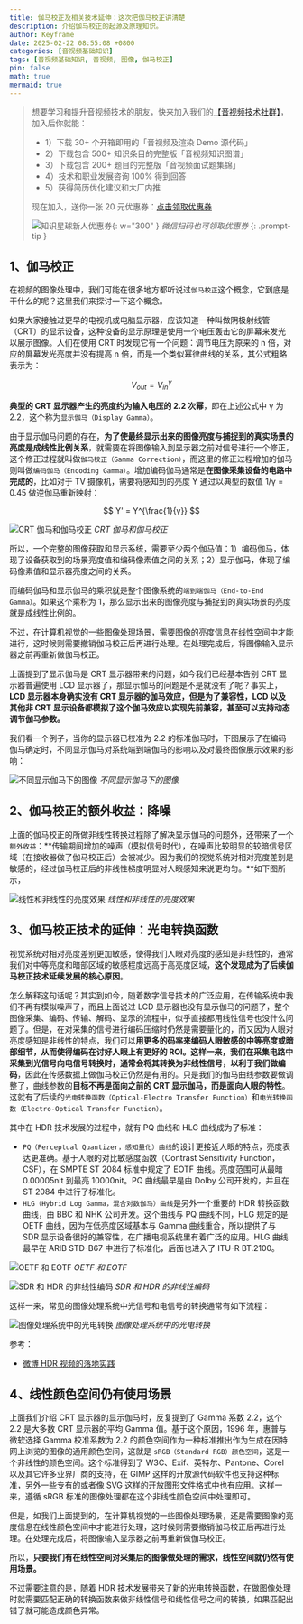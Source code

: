 ```yaml
---
title: 伽马校正及相关技术延伸：这次把伽马校正讲清楚
description: 介绍伽马校正的起源及原理知识。
author: Keyframe
date: 2025-02-22 08:55:08 +0800
categories: [音视频基础知识]
tags: [音视频基础知识, 音视频, 图像, 伽马校正]
pin: false
math: true
mermaid: true
---
```


>想要学习和提升音视频技术的朋友，快来加入我们的<a href="https://t.zsxq.com/jRprT" target="_blank" rel="noopener noreferrer">【音视频技术社群】</a>，加入后你就能：
>
>- 1）下载 30+ 个开箱即用的「音视频及渲染 Demo 源代码」
>- 2）下载包含 500+ 知识条目的完整版「音视频知识图谱」
>- 3）下载包含 200+ 题目的完整版「音视频面试题集锦」
>- 4）技术和职业发展咨询 100% 得到回答
>- 5）获得简历优化建议和大厂内推
>  
>现在加入，送你一张 20 元优惠券：<a href="https://t.zsxq.com/jRprT" target="_blank" rel="noopener noreferrer">点击领取优惠券</a>
>
>![知识星球新人优惠券](assets/img/keyframe-zsxq-coupon.png){: w="300" }
>_微信扫码也可领取优惠券_
{: .prompt-tip }

## 1、伽马校正

在视频的图像处理中，我们可能在很多地方都听说过`伽马校正`这个概念，它到底是干什么的呢？这里我们来探讨一下这个概念。


如果大家接触过更早的电视机或电脑显示器，应该知道一种叫做阴极射线管（CRT）的显示设备，这种设备的显示原理是使用一个电压轰击它的屏幕来发光以展示图像。人们在使用 CRT 时发现它有一个问题：调节电压为原来的 n 倍，对应的屏幕发光亮度并没有提高 n 倍，而是一个类似幂律曲线的关系，其公式粗略表示为：

$$ V_{out} = V_{in}^γ $$

**典型的 CRT 显示器产生的亮度约为输入电压的 2.2 次幂**，即在上述公式中 γ 为 2.2，这个称为`显示伽马（Display Gamma）`。

由于显示伽马问题的存在，**为了使最终显示出来的图像亮度与捕捉到的真实场景的亮度是成线性比例关系**，就需要在将图像输入到显示器之前对信号进行一个修正，这个修正过程就叫做`伽马校正（Gamma Correction）`，而这里的修正过程增加的伽马则叫做`编码伽马（Encoding Gamma）`。增加编码伽马通常是**在图像采集设备的电路中完成的**，比如对于 TV 摄像机，需要将感知到的亮度 Y 通过以典型的数值 1/γ = 0.45 做逆伽马重新映射：

$$ Y' = Y^{\frac{1}{γ}} $$

![CRT 伽马和伽马校正](assets/resource/av-basic-knowledge/av-image-presentation-62.png)
_CRT 伽马和伽马校正_


所以，一个完整的图像获取和显示系统，需要至少两个伽马值：1）编码伽马，体现了设备获取到的场景亮度值和编码像素值之间的关系；2）显示伽马，体现了编码像素值和显示器亮度之间的关系。

而编码伽马和显示伽马的乘积就是整个图像系统的`端到端伽马（End-to-End Gamma）`。如果这个乘积为 1，那么显示出来的图像亮度与捕捉到的真实场景的亮度就是成线性比例的。


不过，在计算机视觉的一些图像处理场景，需要图像的亮度信息在线性空间中才能进行，这时候则需要撤销伽马校正后再进行处理。在处理完成后，将图像输入显示器之前再重新做伽马校正。



上面提到了显示伽马是 CRT 显示器带来的问题，如今我们已经基本告别 CRT 显示器普遍使用 LCD 显示器了，那显示伽马的问题是不是就没有了呢？事实上，**LCD 显示器本身确实没有 CRT 显示器的伽马效应，但是为了兼容性，LCD 以及其他非 CRT 显示设备都模拟了这个伽马效应以实现先前兼容，甚至可以支持动态调节伽马参数。**

我们看一个例子，当你的显示器已校准为 2.2 的标准伽马时，下图展示了在编码伽马确定时，不同显示伽马对系统端到端伽马的影响以及对最终图像展示效果的影响：

![不同显示伽马下的图像](assets/resource/av-basic-knowledge/av-image-presentation-61.png)
_不同显示伽马下的图像_





## 2、伽马校正的额外收益：降噪

上面的伽马校正的所做非线性转换过程除了解决显示伽马的问题外，还带来了一个`额外收益`：**传输期间增加的噪声（模拟信号时代），在噪声比较明显的较暗信号区域（在接收器做了伽马校正后）会被减少。因为我们的视觉系统对相对亮度差别是敏感的，经过伽马校正后的非线性梯度明显对人眼感知来说更均匀。**如下图所示，


![线性和非线性的亮度效果](assets/resource/av-basic-knowledge/av-image-presentation-60.png)
_线性和非线性的亮度效果_




## 3、伽马校正技术的延伸：光电转换函数

视觉系统对相对亮度差别更加敏感，使得我们人眼对亮度的感知是非线性的，通常我们对中等亮度和暗部区域的敏感程度远高于高亮度区域，**这个发现成为了后续伽马校正技术延续发展的核心原因**。

怎么解释这句话呢？其实到如今，随着数字信号技术的广泛应用，在传输系统中我们不再有模拟噪声了，而且上面说过 LCD 显示器也没有显示伽马的问题了，整个图像采集、编码、传输、解码、显示的流程中，似乎直接都用线性信号也没什么问题了。但是，在对采集的信号进行编码压缩时仍然是需要量化的，而又因为人眼对亮度感知是非线性的特点，我们可以**用更多的码率来编码人眼敏感的中等亮度或暗部细节，从而使得编码在讨好人眼上有更好的 ROI。这样一来，我们在采集电路中采集到光信号向电信号转换时，通常会将其转换为非线性信号，以利于我们做编码**，因此在传感数据上做伽马校正仍然是有用的。只是我们的伽马曲线参数要做调整了，曲线参数的**目标不再是面向之前的 CRT 显示伽马，而是面向人眼的特性**。这就有了后续的`光电转换函数（Optical-Electro Transfer Function）`和`电光转换函数（Electro-Optical Transfer Function）`。


其中在 HDR 技术发展的过程中，就有 PQ 曲线和 HLG 曲线成为了标准：

- `PQ（Perceptual Quantizer，感知量化）曲线`的设计更接近人眼的特点，亮度表达更准确。基于人眼的对比敏感度函数（Contrast Sensitivity Function，CSF），在 SMPTE ST 2084 标准中规定了 EOTF 曲线。亮度范围可从最暗 0.00005nit 到最亮 10000nit。PQ 曲线最早是由 Dolby 公司开发的，并且在 ST 2084 中进行了标准化。
- `HLG（Hybrid Log Gamma，混合对数伽马）曲线`是另外一个重要的 HDR 转换函数曲线，由 BBC 和 NHK 公司开发。这个曲线与 PQ 曲线不同，HLG 规定的是 OETF 曲线，因为在低亮度区域基本与 Gamma 曲线重合，所以提供了与 SDR 显示设备很好的兼容性，在广播电视系统里有着广泛的应用。HLG 曲线最早在 ARIB STD-B67 中进行了标准化，后面也进入了 ITU-R BT.2100。

![OETF 和 EOTF](assets/resource/av-basic-knowledge/transcode-hdr-to-sdr-5.png)
_OETF 和 EOTF_


![SDR 和 HDR 的非线性编码](assets/resource/av-basic-knowledge/transcode-hdr-to-sdr-8.jpg)
_SDR 和 HDR 的非线性编码_


这样一来，常见的图像处理系统中光信号和电信号的转换通常有如下流程：

![图像处理系统中的光电转换](assets/resource/av-basic-knowledge/gamma-1.png)
_图像处理系统中的光电转换_


参考：

- [微博 HDR 视频的落地实践](https://mp.weixin.qq.com/s?__biz=MzU1NTEzOTM5Mw==&mid=2247520083&idx=1&sn=bc1768947ce8671a43a912b2a6917c3b&scene=21#wechat_redirect)



## 4、线性颜色空间仍有使用场景

上面我们介绍 CRT 显示器的显示伽马时，反复提到了 Gamma 系数 2.2，这个 2.2 是大多数 CRT 显示器的平均 Gamma 值。基于这个原因，1996 年，惠普与微软选择 Gamma 校准系数为 2.2 的颜色空间作为一种标准推出作为生成在因特网上浏览的图像的通用颜色空间，这就是 `sRGB（Standard RGB）颜色空间`，这是一个非线性的颜色空间。这个标准得到了 W3C、Exif、英特尔、Pantone、Corel 以及其它许多业界厂商的支持，在 GIMP 这样的开放源代码软件也支持这种标准，另外一些专有的或者像 SVG 这样的开放图形文件格式中也有应用。这样一来，遵循 sRGB 标准的图像处理都在这个非线性颜色空间中处理即可。

但是，如我们上面提到的，在计算机视觉的一些图像处理场景，还是需要图像的亮度信息在线性颜色空间中才能进行处理，这时候则需要撤销伽马校正后再进行处理。在处理完成后，将图像输入显示器之前再重新做伽马校正。

所以，**只要我们有在线性空间对采集后的图像做处理的需求，线性空间就仍然有使用场景。**

不过需要注意的是，随着 HDR 技术发展带来了新的光电转换函数，在做图像处理时就需要匹配正确的转换函数来做非线性信号和线性信号之间的转换，如果匹配出错了就可能造成颜色异常。

















